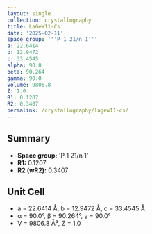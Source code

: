 ```yaml
---
layout: single
collection: crystallography
title: LaGeW11-Cs
date: '2025-02-11'
space_group: '''P 1 21/n 1'''
a: 22.6414
b: 12.9472
c: 33.4545
alpha: 90.0
beta: 90.264
gamma: 90.0
volume: 9806.8
Z: 1.0
R1: 0.1207
R2: 0.3407
permalink: /crystallography/lagew11-cs/
---
```


## Summary

- **Space group:** 'P 1 21/n 1'
- **R1:** 0.1207
- **R2 (wR2):** 0.3407

## Unit Cell
- a = 22.6414 Å, b = 12.9472 Å, c = 33.4545 Å
- α = 90.0°, β = 90.264°, γ = 90.0°
- V = 9806.8 Å³, Z = 1.0
